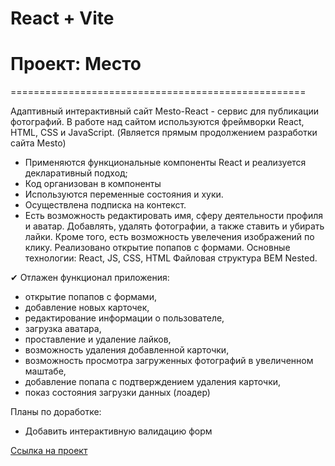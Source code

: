 # React + Vite

# Проект: Место

===================================================

Адаптивный интерактивный сайт Mesto-React - сервис для публикации фотографий. В работе над сайтом используются фреймворки React, HTML, CSS и JavaScript.
(Является прямым продолжением разработки сайта Mesto)

- Применяются функциональные компоненты React и реализуется декларативный подход;
- Код организован в компоненты
- Используются переменные состояния и хуки.
- Осуществлена подписка на контекст.
- Есть возможность редактировать имя, сферу деятельности профиля и аватар. Добавлять, удалять фотографии, а также ставить и убирать лайки. Кроме того, есть возможность увелечения изображений по клику. Реализовано открытие попапов с формами. Основные технологии: React, JS, CSS, HTML Файловая структура BEM Nested.

✔ Отлажен функционал приложения:

- открытие попапов с формами,
- добавление новых карточек,
- редактирование информации о пользователе,
- загрузка аватара,
- проставление и удаление лайков,
- возможность удаления добавленной карточки,
- возможность просмотра загруженных фотографий в увеличенном маштабе,
- добавление попапа с подтверждением удаления карточки,
- показ состояния загрузки данных (лоадер)

Планы по доработке:

- Добавить интерактивную валидацию форм

[Ссылка на проект](https://evgenyzaryanov.github.io/react-mesto-auth)
